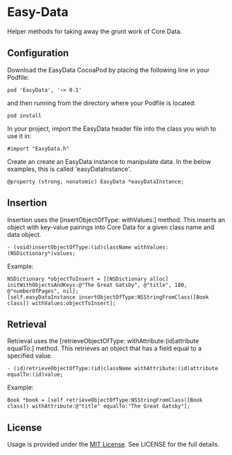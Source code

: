 Easy-Data
=========

Helper methods for taking away the grunt work of Core Data.

## Configuration

Download the EasyData CocoaPod by placing the following line in your Podfile:

```pod 'EasyData', '~> 0.1'```

and then running from the directory where your Podfile is located:

```pod install```

In your project, import the EasyData header file into the class you wish to use it in:

```#import "EasyData.h"```

Create an create an EasyData instance to manipulate data. In the below examples, this is called 'easyDataInstance'.

```@property (strong, nonatomic) EasyData *easyDataInstance;```

## Insertion

Insertion uses the [insertObjectOfType: withValues:] method. This inserts an object with key-value pairings into Core Data for a given class name and data object.

```- (void)insertObjectOfType:(id)className withValues:(NSDictionary*)values;```

Example:

```    
NSDictionary *objectToInsert = [[NSDictionary alloc] initWithObjectsAndKeys:@"The Great Gatsby", @"title", 180, @"numberOfPages", nil];
[self.easyDataInstance insertObjectOfType:NSStringFromClass([Book class]) withValues:objectToInsert];
```

## Retrieval

Retrieval uses the [retrieveObjectOfType: withAttribute:(id)attribute equalTo:] method. This retrieves an object that has a field equal to a specified value.

```- (id)retrieveObjectOfType:(id)className withAttribute:(id)attribute equalTo:(id)value;```

Example:

```Book *book = [self retrieveObjectOfType:NSStringFromClass([Book class]) withAttribute:@"title" equalTo:"The Great Gatsby"];```

## License

Usage is provided under the [MIT License](http://opensource.org/licenses/MIT). See LICENSE for the full details.
